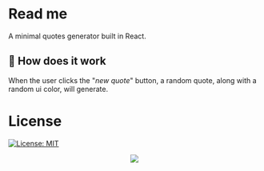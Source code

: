 # Read me

A minimal quotes generator built in React.

## 🧙 How does it work

When the user clicks the "*new quote*" button, a random quote, along with a random ui color, will generate.

# License
[![License: MIT](https://img.shields.io/badge/License-MIT-yellow.svg)](https://opensource.org/licenses/MIT)


<p align="center">
  <img src="https://svgshare.com/i/Z2q.svg">
</p>
